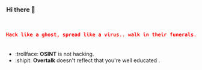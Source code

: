 ### Hi there 👋

<br>
<br>
<img src="hack-spread-walk.png">
<br>
<br>

<!-- - 🔭 I’m currently working on ... -->
<!-- - 🌱 I’m currently learning ... -->
<!-- - 👯 I’m looking to collaborate on ... -->
<!-- - 🤔 I’m looking for help with ... -->
<!-- - 💬 Ask me about ... -->
<!-- - 📫 How to reach me: ... -->
<!-- - 😄 Pronouns: ... -->
<!-- - ⚡ Something: ... -->
- :trollface: <b>OSINT</b> is not hacking.
- :shipit: <b>Overtalk</b> doesn't reflect that you're well educated .

<!-- ![My Statics](https://github-readme-stats.vercel.app/api?username=isecvirus&show_icons=true&theme=dark) -->
